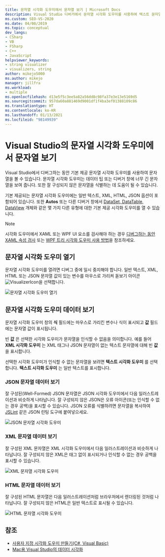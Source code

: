 ```yaml
---
title: 문자열 시각화 도우미에서 문자열 보기 | Microsoft Docs
description: Visual Studio 디버거에서 문자열 시각화 도우미를 사용하여 텍스트 문자열, XML, HTML, JSON을 표시합니다. DataSet 및 DataTable을 비롯한 다른 개체 형식을 볼 수 있습니다.
ms.custom: SEO-VS-2020
ms.date: 04/08/2019
ms.topic: conceptual
dev_langs:
- CSharp
- VB
- FSharp
- C++
- JavaScript
helpviewer_keywords:
- string visualizer
- visualizers, string
author: mikejo5000
ms.author: mikejo
manager: jillfra
ms.workload:
- multiple
ms.openlocfilehash: d13e5f5c3ee5a82a56dd8c98fa37e3e13e5169d5
ms.sourcegitcommit: 957da60a881469d9001df1f4ba3ef01388109c86
ms.translationtype: HT
ms.contentlocale: ko-KR
ms.lasthandoff: 01/13/2021
ms.locfileid: "98149939"
---
```

# <a name="view-strings-in-a-string-visualizer-in-visual-studio"></a>Visual Studio의 문자열 시각화 도우미에서 문자열 보기

Visual Studio에서 디버그하는 동안 기본 제공 문자열 시각화 도우미를 사용하여 문자열을 볼 수 있습니다. 문자열 시각화 도우미는 데이터 팁 또는 디버거 창에 너무 긴 문자열을 보여 줍니다. 또한 잘 구성되지 않은 문자열을 식별하는 데 도움이 될 수 있습니다.

기본 제공되는 문자열 시각화 도우미에는 일반 텍스트, XML, HTML, JSON 옵션이 포함되어 있습니다. 또한 **Autos** 또는 다른 디버거 창에서 [DataSet, DataTable, DataView](../debugger/dataset-visualizer-dialog-box.md) 개체와 같은 몇 가지 다른 유형에 대한 기본 제공 시각화 도우미를 열 수 있습니다.

> [!NOTE]
> 시각화 도우미에서 XAML 또는 WPF UI 요소를 검사해야 하는 경우 [디버그하는 동안 XAML 속성 검사](../xaml-tools/inspect-xaml-properties-while-debugging.md) 또는 [WPF 트리 시각화 도우미 사용 방법](../debugger/how-to-use-the-wpf-tree-visualizer.md)을 참조하세요.

## <a name="open-a-string-visualizer"></a>문자열 시각화 도우미 열기

문자열 시각화 도우미를 열려면 디버그 중에 일시 중지해야 합니다. 일반 텍스트, XML, HTML 또는 JSON 문자열 값이 있는 변수를 마우스로 가리켜 돋보기 아이콘 ![VisualizerIcon](../debugger/media/dbg-tips-visualizer-icon.png "시각화 도우미 아이콘")을 선택합니다.

![문자열 시각화 도우미 열기](../debugger/media/dbg-tips-string-visualizers.png "문자열 시각화 도우미 열기")

## <a name="view-string-visualizer-data"></a>문자열 시각화 도우미 데이터 보기

문자열 시각화 도우미 창의 **식** 필드에는 마우스로 가리킨 변수나 식이 표시되고 **값** 필드에는 문자열 값이 표시됩니다.

빈 **값** 은 선택한 시각화 도우미가 문자열을 인식할 수 없음을 의미합니다. 예를 들어 **XML 시각화 도우미** 는 XML 태그나 JSON 문자열이 없는 텍스트 문자열에 대해 빈 **값** 을 표시합니다.

선택한 시각화 도우미가 인식할 수 없는 문자열을 보려면 **텍스트 시각화 도우미** 를 선택합니다. **텍스트 시각화 도우미** 는 일반 텍스트를 표시합니다.

### <a name="view-json-string-data"></a>JSON 문자열 데이터 보기

잘 구성된(Well-Formed) JSON 문자열은 JSON 시각화 도우미에서 다음 일러스트레이션과 비슷하게 나타납니다. 잘 구성되지 않은 JSON은 오류 아이콘(또는 인식할 수 없는 경우 공백)을 표시할 수 있습니다. JSON 오류를 식별하려면 문자열을 복사하여 [JSLint](https://www.jslint.com/) 같은 JSON 린팅 도구에 붙여넣으세요.

![JSON 문자열 시각화 도우미](../debugger/media/dbg-tips-string-visualizer-json.png "JSON 문자열 시각화 도우미")

### <a name="view-xml-string-data"></a>XML 문자열 데이터 보기

잘 구성된 XML 문자열은 XML 시각화 도우미에서 다음 일러스트레이션과 비슷하게 나타납니다. 잘 구성되지 않은 XML은 태그 없이 표시되거나 인식할 수 없는 경우 공백을 표시할 수 있습니다.

![XML 문자열 시각화 도우미](../debugger/media/dbg-string-visualizers-xml.png "XML 문자열 시각화 도우미")

### <a name="view-html-string-data"></a>HTML 문자열 데이터 보기

잘 구성된 HTML 문자열은 다음 일러스트레이션처럼 브라우저에서 렌더링된 것처럼 나타납니다. 잘 구성되지 않은 HTML은 일반 텍스트로 표시될 수 있습니다.

![HTML 문자열 시각화 도우미](../debugger/media/dbg-string-visualizers-html.png "HTML 문자열 시각화 도우미")

## <a name="see-also"></a>참조

- [사용자 지정 시각화 도우미 만들기(C#, Visual Basic)](../debugger/create-custom-visualizers-of-data.md)
- [Mac용 Visual Studio의 데이터 시각화](/visualstudio/mac/data-visualizations)
